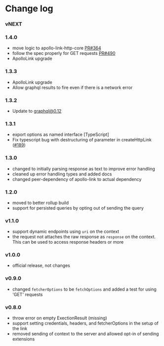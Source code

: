 # Change log

### vNEXT

### 1.4.0
- move logic to apollo-link-http-core [PR#364](https://github.com/apollographql/apollo-link/pull/364)
- follow the spec properly for GET requests [PR#490](https://github.com/apollographql/apollo-link/pull/490)
- ApolloLink upgrade

### 1.3.3
- ApolloLink upgrade
- Allow graphql results to fire even if there is a network error

### 1.3.2
- Update to graphql@0.12

### 1.3.1
- export options as named interface [TypeScript]
- Fix typescript bug with destructuring of parameter in createHttpLink ([#189](https://github.com/apollographql/apollo-link/issues/189))

### 1.3.0
- changed to initially parsing response as text to improve error handling
- cleaned up error handling types and added docs
- changed peer-dependency of apollo-link to actual dependency

### 1.2.0
- moved to better rollup build
- support for persisted queries by opting out of sending the query

### v1.1.0
- support dynamic endpoints using `uri` on the context
- the request not attaches the raw response as `response` on the context. This can be used to access response headers or more

### v1.0.0
- official release, not changes

### v0.9.0
- changed `fetcherOptions` to be `fetchOptions` and added a test for using 'GET' requests

### v0.8.0
- throw error on empty ExectionResult (missing)
- support setting credentials, headers, and fetcherOptions in the setup of the link
- removed sending of context to the server and allowed opt-in of sending extensions
